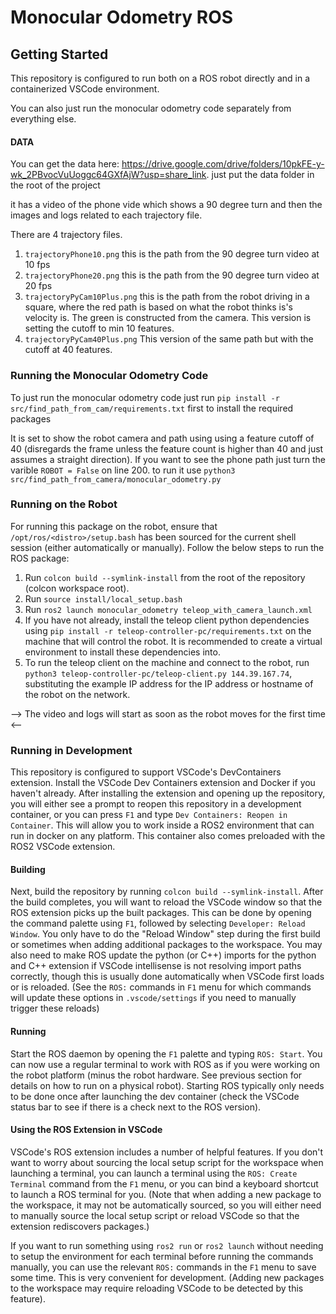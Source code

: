 # Monocular Odometry ROS

## Getting Started

This repository is configured to run both on a ROS robot directly and in a containerized VSCode environment.

You can also just run the monocular odometry code separately from everything else.

#### DATA
You can get the data here: https://drive.google.com/drive/folders/10pkFE-y-wk_2PBvocVuUoggc64GXfAjW?usp=share_link. just put the data folder in the root of the project

it has a video of the phone vide which shows a 90 degree turn and then the images and logs related to each trajectory file.

There are 4 trajectory files.

1. `trajectoryPhone10.png` this is the path from the 90 degree turn video at 10 fps
2. `trajectoryPhone20.png` this is the path from the 90 degree turn video at 20 fps
3. `trajectoryPyCam10Plus.png` this is the path from the robot driving in a square, where the red path is based on what the robot thinks is's velocity is. The green is constructed from the camera. This version is setting the cutoff to min 10 features.
4. `trajectoryPyCam40Plus.png` This version of the same path but with the cutoff at 40 features.

### Running the Monocular Odometry Code

To just run the monocular odometry code just run `pip install -r src/find_path_from_cam/requirements.txt` first to install the required packages

It is set to show the robot camera and path using using a feature cutoff of 40 (disregards the frame unless the feature count is higher than 40 and just assumes a straight direction). If you want to see the phone path just turn the varible `ROBOT = False` on line 200. to run it use `python3 src/find_path_from_camera/monocular_odometry.py`

### Running on the Robot

For running this package on the robot, ensure that `/opt/ros/<distro>/setup.bash` has been sourced
for the current shell session (either automatically or manually). Follow the below steps to run the ROS package:

1. Run `colcon build --symlink-install` from the root of the repository (colcon workspace root).
2. Run `source install/local_setup.bash`
3. Run `ros2 launch monocular_odometry teleop_with_camera_launch.xml`
4. If you have not already, install the teleop client python dependencies using `pip install -r teleop-controller-pc/requirements.txt` on the machine that will control the robot. It is recommended to create a virtual environment to install these dependencies into.
5. To run the teleop client on the machine and connect to the robot, run `python3 teleop-controller-pc/teleop-client.py 144.39.167.74`, substituting the example IP address for the IP address or hostname of the robot on the network.

--> The video and logs will start as soon as the robot moves for the first time <--
 
### Running in Development

This repository is configured to support VSCode's DevContainers extension. Install the VSCode Dev Containers extension
and Docker if you haven't already. After installing the extension and opening up the repository, you will either see
a prompt to reopen this repository in a development container, or you can press `F1` and type `Dev Containers: Reopen in Container`.
This will allow you to work inside a ROS2 environment that can run in docker on any platform. This container also
comes preloaded with the ROS2 VSCode extension.

#### Building

Next, build the repository by running `colcon build --symlink-install`. After the build completes, you will want to reload the
VSCode window so that the ROS extension picks up the built packages. This can be done by opening the command palette using `F1`,
followed by selecting `Developer: Reload Window`. You only have to do the "Reload Window" step during the first build or sometimes
when adding additional packages to the workspace. You may also need to make ROS update the python (or C++) imports for the python and C++ extension
if VSCode intellisense is not resolving import paths correctly, though this is usually done automatically when VSCode first loads or is reloaded.
(See the `ROS:` commands in `F1` menu for which commands will update these options in `.vscode/settings` if you need to manually trigger
these reloads)

#### Running

Start the ROS daemon by opening the `F1` palette and typing
`ROS: Start`. You can now use a regular terminal to work with ROS as if you were working on the robot platform (minus the robot
hardware. See previous section for details on how to run on a physical robot). Starting ROS typically only needs to be done once
after launching the dev container (check the VSCode status bar to see if there is a check next to the ROS version).

#### Using the ROS Extension in VSCode

VSCode's ROS extension includes a number of helpful features. If you don't want to worry about sourcing the local setup script for the workspace
when launching a terminal, you can launch a terminal using the `ROS: Create Terminal` command from the `F1` menu, or you can bind a keyboard
shortcut to launch a ROS terminal for you. (Note that when adding a new package to the workspace, it may not be automatically sourced, so you will either need
to manually source the local setup script or reload VSCode so that the extension rediscovers packages.)

If you want to run something using `ros2 run` or `ros2 launch` without needing to setup the environment for each terminal before running the commands manually, you can use the relevant `ROS:` commands in the `F1` menu to save some time. This is very convenient for development. (Adding
new packages to the workspace may require reloading VSCode to be detected
by this feature).

